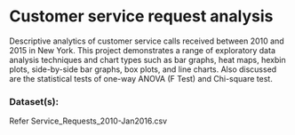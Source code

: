 
# Customer service request analysis

Descriptive analytics of customer service calls received between 2010 and 2015 in New York. This project demonstrates a range of exploratory data analysis techniques and chart types such as bar graphs, heat maps, hexbin plots, side-by-side bar graphs, box plots, and line charts. Also discussed are the statistical tests of one-way ANOVA (F Test) and Chi-square test.


### Dataset(s):
Refer Service_Requests_2010-Jan2016.csv
